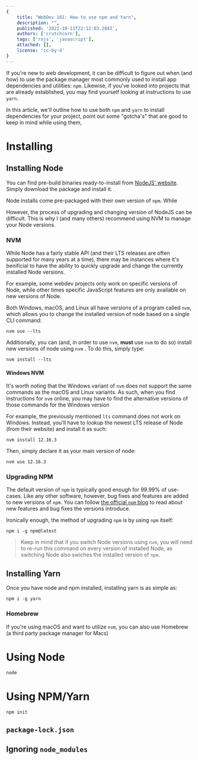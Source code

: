 ```yaml
---
{
    title: "WebDev 101: How to use npm and Yarn",
    description: "",
    published: '2021-10-13T22:12:03.284Z',
    authors: ['crutchcorn'],
    tags: ['rxjs', 'javascript'],
    attached: [],
    license: 'cc-by-4'
}
---
```


If you're new to web development, it can be difficult to figure out when (and how) to use the package manager most commonly used to install app dependencies and utilities: `npm`. Likewise, if you've looked into projects that are already established, you may find yourself looking at instructions to use `yarn`.

In this article, we'll outline how to use both `npm` and `yarn` to install dependencies for your project, point out some "gotcha's" that are good to keep in mind while using them, 



# Installing

## Installing Node

You can find pre-build binaries ready-to-install from [NodeJS' website](). Simply download the package and install it. 

Node installs come pre-packaged with their own version of `npm`. While 

However, the process of upgrading and changing version of NodeJS can be difficult. This is why I (and many others) recommend using NVM to manage your Node versions.

### NVM

While Node has a fairly stable API (and their LTS releases are often supported for many years at a time), there may be instances where it's benificial to have the ability to quickly upgrade and change the currently installed Node versions.

For example, some webdev projects only work on specific versions of Node, while other times specific JavaScript features are only available on new versions of Node.

Both Windows, macOS, and Linux all have versions of a program called `nvm`, which allows you to change the installed version of node based on a single CLI command:

```
nvm use --lts
```

Additionally, you can (and, in order to use `nvm`, **must** use `nvm` to do so) install new versions of node using `nvm` . To do this, simply type:

```
nvm install --lts
```

#### Windows NVM

It's worth noting that the Windows variant of `nvm` does not support the same commands as the macOS and Linux variants. As such, when you find instructions for `nvm` online, you may have to find the alternative versions of those commands for the Windows version

For example, the previously mentioned `lts` command does not work on Windows. Instead, you'll have to lookup the newest LTS release of Node (from their website) and install it as such:

```
nvm install 12.16.3
```

Then, simply declare it as your main version of node:

```
nvm use 12.16.3
```

### Upgrading NPM

The default version of `npm` is typically good enough for 99.99% of use-cases. Like any other software, however, bug fixes and features are added to new versions of `npm`. You can follow [the official `npm` blog]() to read about new features and bug fixes the versions introduce.

Ironically enough, the method of upgrading `npm` is by using `npm` itself:

```
npm i -g npm@latest
```

> Keep in mind that if you switch Node versions using `nvm`, you will need to re-run this command on every version of installed Node, as switching Node also swiches the installed version of `npm`.

## Installing Yarn

Once you have node and npm installed, installing yarn is as simple as:

```
npm i -g yarn
```

### Homebrew

If you're using macOS and want to utilize `nvm`, you can also use Homebrew (a third party package manager for Macs)

# Using Node

```
node
```





# Using NPM/Yarn

```
npm init
```

## `package-lock.json`



## Ignoring `node_modules`

